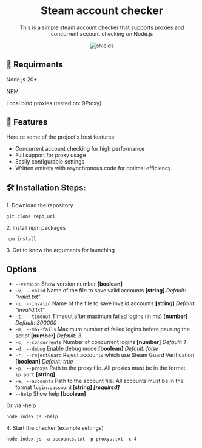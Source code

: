 <h1 align="center" id="title">Steam account checker</h1>

<p id="description" align="center">This is a simple steam account checker that supports proxies and concurrent account checking on Node.js</p>

<p align="center"><img src="https://img.shields.io/badge/build-Working-brightgreen?style=flat-square" alt="shields"></p>

<h2>🚀 Requirments</h2>

<p>Node.js 20+</p>
<p>NPM</p>
<p>Local bind proxies (tested on: 9Proxy)</p>
  
<h2>🧐 Features</h2>

Here're some of the project's best features:

*   Concurrent account checking for high performance
*   Full support for proxy usage
*   Easily configurable settings
*   Written entirely with asynchronous code for optimal efficiency

<h2>🛠️ Installation Steps:</h2>

<p>1. Download the repository</p>

```
git clone repo_url
```

<p>2. Install npm packages</p>

```
npm install
```

<p>3. Get to know the arguments for launching</p>

<h2>Options</h2>
<ul>
  <li><code>--version</code>  
    <span>Show version number</span> <strong>[boolean]</strong>
  </li>
  
  <li><code>-v, --valid</code>  
    <span>Name of the file to save valid accounts</span>  
    <strong>[string]</strong> <em>Default: "valid.txt"</em>
  </li>
  
  <li><code>-i, --invalid</code>  
    <span>Name of the file to save invalid accounts</span>  
    <strong>[string]</strong> <em>Default: "invalid.txt"</em>
  </li>
  
  <li><code>-t, --timeout</code>  
    <span>Timeout after maximum failed logins (in ms)</span>  
    <strong>[number]</strong> <em>Default: 300000</em>
  </li>
  
  <li><code>-m, --max-fails</code>  
    <span>Maximum number of failed logins before pausing the script</span>  
    <strong>[number]</strong> <em>Default: 3</em>
  </li>
  
  <li><code>-c, --concurrents</code>  
    <span>Number of concurrent logins</span>  
    <strong>[number]</strong> <em>Default: 1</em>
  </li>
  
  <li><code>-d, --debug</code>  
    <span>Enable debug mode</span>  
    <strong>[boolean]</strong> <em>Default: false</em>
  </li>
  
  <li><code>-r, --rejectGuard</code>  
    <span>Reject accounts which use Steam Guard Verification</span>  
    <strong>[boolean]</strong> <em>Default: true</em>
  </li>
  
  <li><code>-p, --proxys</code>  
    <span>Path to the proxy file. All proxies must be in the format <code>ip:port</code></span>  
    <strong>[string]</strong>
  </li>
  
  <li><code>-a, --accounts</code>  
    <span>Path to the account file. All accounts must be in the format <code>login:password</code></span>  
    <strong>[string]</strong> <em><strong>[required]</strong></em>
  </li>
  
  <li><code>--help</code>  
    <span>Show help</span> <strong>[boolean]</strong>
  </li>
</ul>

Or via -help

```
node index.js -help
```

<p>4. Start the checker (example settings)</p>

```
node index.js -a accounts.txt -p proxys.txt -c 4
```